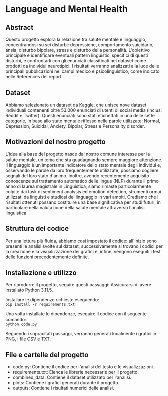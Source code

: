 # Language and Mental Health

## Abstract
Questo progetto esplora la relazione tra salute mentale e linguaggio, concentrandosi su sei disturbi: depressione, comportamento suicidario, ansia, disturbo bipolare, stress e disturbo della personalità. L'obiettivo principale è identificare eventuali pattern linguistici specifici di questi disturbi, e confrontarli con gli enunciati classificati nel dataset come prodotti da individui neurotipici. I risultati verranno analizzati alla luce delle principali pubblicazioni nei campi medico e psicolinguistico, come indicato nelle References del report.

## Dataset
Abbiamo selezionato un dataset da Kaggle, che unisce nove dataset individuali contenenti oltre 53.000 enunciati di utenti di social media (inclusi Reddit e Twitter). Questi enunciati sono stati etichettati in una delle sette categorie, in base allo stato mentale riflesso nelle parole utilizzate: Normal, Depression, Suicidal, Anxiety, Bipolar, Stress e Personality disorder.

## Motivazioni del nostro progetto
L'idea alla base del progetto nasce dal nostro comune interesse per la salute mentale, un tema che sta guadagnando sempre maggiore attenzione. Il linguaggio è un importante indicatore dello stato mentale degli individui e, osservando le parole da loro frequentemente utilizzate, possiamo cogliere segnali del loro stato d'animo. Inoltre, avendo recentemente acquisito conoscenze sul trattamento automatico delle lingue (NLP) durante il primo anno di laurea magistrale in Linguistica, siamo rimaste particolarmente colpite dai task di sentiment analysis ed emotion detection, strumenti ormai utilizzati da linguisti e studiosi del linguaggio in vari ambiti. Crediamo che i risultati ottenuti possano costituire una base significativa per studi futuri, in particolare nella valutazione della salute mentale attraverso l'analisi linguistica.

## Struttura del codice
Per una lettura più fluida, abbiamo così impostato il codice: all'inizio sono presenti le analisi svolte sul dataset, successivamente si trovano i codici per la creazione e la visualizzazione dei grafici e, infine, vengono eseguiti i test delle funzioni precedentemente definite.

## Installazione e utilizzo
Per riprodurre il progetto, seguire questi passaggi:
Assicurarsi di avere installato Python 3.11.5.

Installare le dipendenze richieste eseguendo:  
	`pip install -r requirements.txt`

Una volta installate le dipendenze, eseguire il codice con il seguente comando:  
	`python code.py`

Seguendo i sopracitati passaggi, verranno generati localmente i grafici in PNG, i file CSV e TXT. 

## File e cartelle del progetto
- code.py: Contiene il codice per l'analisi del testo e le visualizzazioni.  
- requirements.txt: Elenca le librerie necessarie per il progetto.  
- combined_data: Contiene il dataset utilizzato per l'analisi.  
- plots\: Contiene i grafici generati durante il progetto.
- outputs\: Contiene i risultati numerici delle analisi. 
